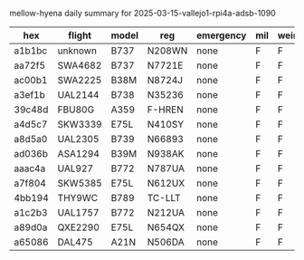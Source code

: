 mellow-hyena daily summary for 2025-03-15-vallejo1-rpi4a-adsb-1090

|hex|flight|model|reg|emergency|mil|weirdo|
|--|--|--|--|--|--|--|
|a1b1bc|unknown|B737|N208WN|none|F|F|
|aa72f5|SWA4682|B737|N7721E|none|F|F|
|ac00b1|SWA2225|B38M|N8724J|none|F|F|
|a3ef1b|UAL2144|B738|N35236|none|F|F|
|39c48d|FBU80G|A359|F-HREN|none|F|F|
|a4d5c7|SKW3339|E75L|N410SY|none|F|F|
|a8d5a0|UAL2305|B739|N66893|none|F|F|
|ad036b|ASA1294|B39M|N938AK|none|F|F|
|aaac4a|UAL927|B772|N787UA|none|F|F|
|a7f804|SKW5385|E75L|N612UX|none|F|F|
|4bb194|THY9WC|B789|TC-LLT|none|F|F|
|a1c2b3|UAL1757|B772|N212UA|none|F|F|
|a89d0a|QXE2290|E75L|N654QX|none|F|F|
|a65086|DAL475|A21N|N506DA|none|F|F|
